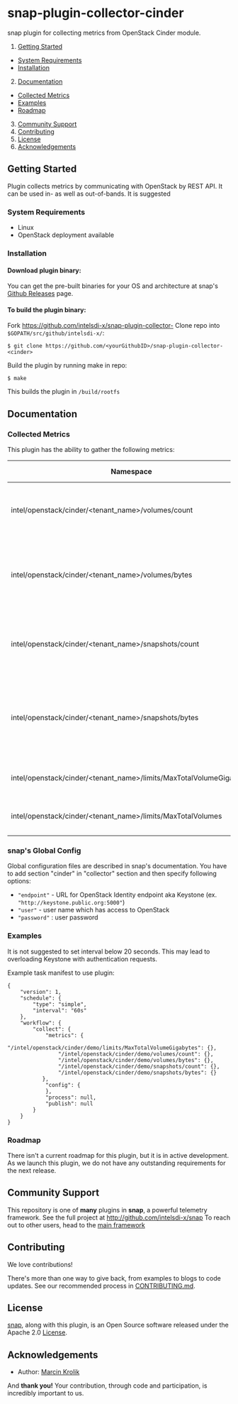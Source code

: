 # snap-plugin-collector-cinder

snap plugin for collecting metrics from OpenStack Cinder module. 

1. [Getting Started](#getting-started)
  * [System Requirements](#system-requirements)
  * [Installation](#installation)
2. [Documentation](#documentation)
  * [Collected Metrics](#collected-metrics)
  * [Examples](#examples)
  * [Roadmap](#roadmap)
3. [Community Support](#community-support)
4. [Contributing](#contributing)
5. [License](#license)
6. [Acknowledgements](#acknowledgements)

## Getting Started

Plugin collects metrics by communicating with OpenStack by REST API.
It can be used in- as well as out-of-bands. It is suggested

### System Requirements

 - Linux
 - OpenStack deployment available

### Installation
#### Download <cinder> plugin binary:
You can get the pre-built binaries for your OS and architecture at snap's [Github Releases](https://github.com/intelsdi-x/snap/releases) page.

#### To build the plugin binary:
Fork https://github.com/intelsdi-x/snap-plugin-collector-<cinder>
Clone repo into `$GOPATH/src/github/intelsdi-x/`:
```
$ git clone https://github.com/<yourGithubID>/snap-plugin-collector-<cinder>
```
Build the plugin by running make in repo:
```
$ make
```
This builds the plugin in `/build/rootfs`

## Documentation

### Collected Metrics
This plugin has the ability to gather the following metrics:

Namespace | Data Type | Description (optional)
----------|-----------|-----------------------
intel/openstack/cinder/\<tenant_name\>/volumes/count | Total number of OpenStack volumes for given tenant
intel/openstack/cinder/\<tenant_name\>/volumes/bytes | Total number of bytes used by OpenStack volumes for given tenant
intel/openstack/cinder/\<tenant_name\>/snapshots/count | Total number of OpenStack volumes snapshots for given tenant
intel/openstack/cinder/\<tenant_name\>/snapshots/bytes | Total number of bytes used by OpenStack volumes snapshots for given tenant
intel/openstack/cinder/\<tenant_name\>/limits/MaxTotalVolumeGigabytes | Tenant quota for volume size
intel/openstack/cinder/\<tenant_name\>/limits/MaxTotalVolumes | Tenant quota for number of volumes

### snap's Global Config
Global configuration files are described in snap's documentation. You have to add section "cinder" in "collector" section and then specify following options:
-  `"endpoint"` - URL for OpenStack Identity endpoint aka Keystone (ex. `"http://keystone.public.org:5000"`)
- `"user"` -  user name which has access to OpenStack
- `"password"` : user password 

### Examples
It is not suggested to set interval below 20 seconds. This may lead to overloading Keystone with authentication requests. 

Example task manifest to use <cinder> plugin:
```
{
    "version": 1,
    "schedule": {
        "type": "simple",
        "interval": "60s"
    },
    "workflow": {
        "collect": {
            "metrics": {
		        "/intel/openstack/cinder/demo/limits/MaxTotalVolumeGigabytes": {},
		        "/intel/openstack/cinder/demo/volumes/count": {},
		        "/intel/openstack/cinder/demo/volumes/bytes": {},
		        "/intel/openstack/cinder/demo/snapshots/count": {},
		        "/intel/openstack/cinder/demo/snapshots/bytes": {}
           },
            "config": {
            },
            "process": null,
            "publish": null
        }
    }
}
```


### Roadmap
There isn't a current roadmap for this plugin, but it is in active development. As we launch this plugin, we do not have any outstanding requirements for the next release.

## Community Support
This repository is one of **many** plugins in **snap**, a powerful telemetry framework. See the full project at http://github.com/intelsdi-x/snap To reach out to other users, head to the [main framework](https://github.com/intelsdi-x/snap#community-support)

## Contributing
We love contributions!

There's more than one way to give back, from examples to blogs to code updates. See our recommended process in [CONTRIBUTING.md](CONTRIBUTING.md).

## License
[snap](http://github.com/intelsdi-x/snap), along with this plugin, is an Open Source software released under the Apache 2.0 [License](LICENSE).

## Acknowledgements

* Author: [Marcin Krolik](https://github.com/marcin-krolik)

And **thank you!** Your contribution, through code and participation, is incredibly important to us.
